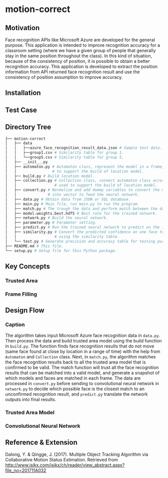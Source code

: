 # motion-correct

## Motivation
Face recognition APIs like Microsoft Azure are developed for the general purpose. This application is intended to improve recognition accuracy for a classroom setting (where we have a given group of people that generally stay in the same position throughout the class). In this kind of situation, because of the consistency of position, it is possible to obtain a better recognition accuracy. This application is developed to extract the position information from API returned face recognition result and use the consistency of position assumption to improve accuracy.

## Installation

## Test Case

## Directory Tree
```bash
├── motion-correct
│   ├── data
│   │   ├──azure_face_recognition_result_data.json # Sample test data.
│   │   ├──group1.csv # Similarity table for group 1.
│   │   └──group5.csv # Similarity table for group 5.
│   ├── __init__.py
│   ├── automaton.py # Automaton class, represent the model in a frame, used
│   │                # to support the build of location model.
│   ├── build.py # Build location model.
│   ├── collection.py # Collection class, connect automaton class across frames,
│   │                 # used to support the build of location model.
│   ├── convert.py # Normalize and add dummy variables to convert the matched result
│   │              # into vector to feed the neural network.
│   ├── data.py # Obtain data from JSON or SQL database.
│   ├── main.py # Main file, run main.py to run the program.
│   ├── match.py # The trough the data and perform match between the data and the model.
│   ├── model.weights.best.hdf5 # Best rate for the trained network.
│   ├── network.py # Build the neural network.
│   ├── parameter.py # Parameter setting.
│   ├── predict.py # Run the trained neural network to predict on the input data.
│   ├── similarity.py # Convert the predicted confidence on one face to all faces
│   │                 # using the similarity table.
│   └── test.py # Generate precision and accuracy table for testing purposes.
├── README.md # This file.
└── setup.py # Setup file for this Python package.
```

## Key Concepts

### Trusted Area

### Frame Filling


## Design Flow

### Caption
The algorithm takes input Microsoft Azure face recognition data in `data.py`. Then process the data and build trusted area model using the build function in `build.py`. The function finds face recognition results that do not move (same face found at close by location in a range of time) with the help from `Automaton` and `Collection` class. Next, in `match.py`, the algorithm matches the face recognition results back to all the trusted area model that is confirmed to be valid. The match function will trust all the face recognition results that can be matched into a valid model, and generate a snapshot of which models and faces are matched in each frame. The data are processed in `convert.py` before sending to convolutional neural network in `network.py` to decide which possible face is the closest match to an unconfirmed recognition result, and `predict.py` translate the network outputs into final results.

### Trusted Area Model

### Convolutional Neural Network



## Reference & Extension
Dalong, Y. & Qingge, J. (2017). Multiple Object Tracking Algorithm via Collaborative Motion Status Estimation. Retrieved from http://www.jsjkx.com/jsjkx/ch/reader/view_abstract.aspx?file_no=201711A032
